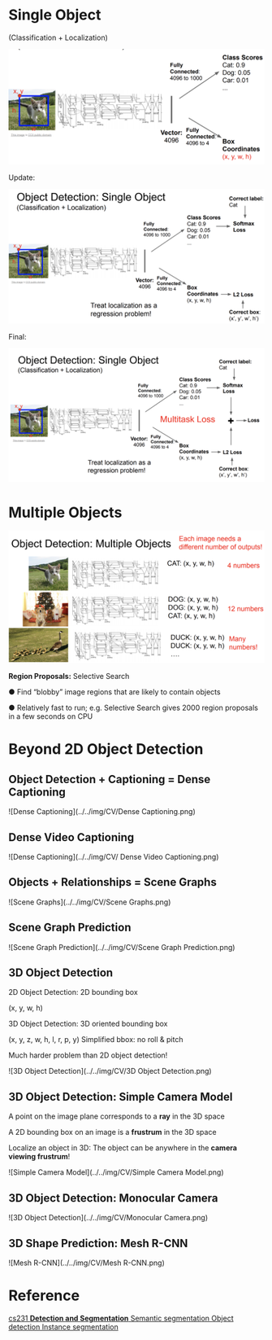 # Single Object

(Classification + Localization)

![objectdetectionsingleobject1](../../img/CV/objectdetectionsingleobject1.png)

Update:

![objectdetectionsingleobject2](../../img/CV/objectdetectionsingleobject2.png)



Final:

![objectdetectionsingleobject3](../../img/CV/objectdetectionsingleobject3.png)



#  Multiple Objects

![objectdetectionmultipleobject1](../../img/CV/objectdetectionmultipleobject1.png)

**Region Proposals:** Selective Search

 ● Find “blobby” image regions that are likely to contain objects 

● Relatively fast to run; e.g. Selective Search gives 2000 region proposals in a few seconds on CPU

# Beyond 2D Object Detection

## Object Detection + Captioning = Dense Captioning

![Dense Captioning](../../img/CV/Dense Captioning.png)

## Dense Video Captioning

![Dense Captioning](../../img/CV/ Dense Video Captioning.png)

## Objects + Relationships = Scene Graphs

![Scene Graphs](../../img/CV/Scene Graphs.png)

## Scene Graph Prediction

![Scene Graph Prediction](../../img/CV/Scene Graph Prediction.png)

## 3D Object Detection

2D Object Detection: 2D bounding box

(x, y, w, h)

3D Object Detection:
 3D oriented bounding box

(x, y, z, w, h, l, r, p, y) Simplified bbox: no roll & pitch

Much harder problem than 2D object detection!

![3D Object Detection](../../img/CV/3D Object Detection.png)

## 3D Object Detection: Simple Camera Model

A point on the image plane corresponds to a **ray** in the 3D space

A 2D bounding box on an image is a **frustrum** in the 3D space

Localize an object in 3D:
 The object can be anywhere in the **camera viewing frustrum**!

![Simple Camera Model](../../img/CV/Simple Camera Model.png)

## 3D Object Detection: Monocular Camera

![3D Object Detection](../../img/CV/Monocular Camera.png)

## 3D Shape Prediction: Mesh R-CNN

![Mesh R-CNN](../../img/CV/Mesh R-CNN.png)

























# Reference 

[cs231 **Detection and Segmentation** Semantic segmentation Object detection Instance segmentation](http://cs231n.stanford.edu/slides/2020/lecture_12.pdf)

